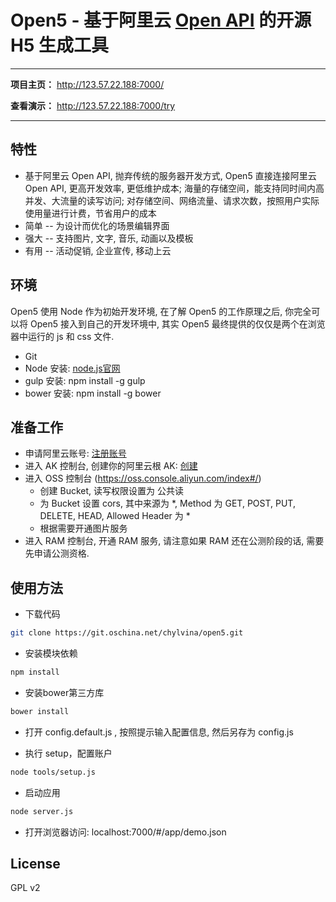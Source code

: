 Open5 - 基于阿里云 [Open API](https://docs.aliyun.com) 的开源 H5 生成工具
======

--------------

**项目主页：** http://123.57.22.188:7000/

**查看演示：** http://123.57.22.188:7000/try

---------------

## 特性

+ 基于阿里云 Open API, 抛弃传统的服务器开发方式, Open5 直接连接阿里云 Open API, 更高开发效率, 更低维护成本; 海量的存储空间，能支持同时间内高并发、大流量的读写访问; 对存储空间、网络流量、请求次数，按照用户实际使用量进行计费，节省用户的成本
+ 简单 -- 为设计而优化的场景编辑界面
+ 强大 -- 支持图片, 文字, 音乐, 动画以及模板
+ 有用 -- 活动促销, 企业宣传, 移动上云

## 环境

Open5 使用 Node 作为初始开发环境, 在了解 Open5 的工作原理之后, 你完全可以将 Open5 接入到自己的开发环境中, 其实 Open5 最终提供的仅仅是两个在浏览器中运行的 js 和 css 文件.

+ Git
+ Node 安装: [node.js官网](https://nodejs.org/en/download/)
+ gulp 安装: npm install -g gulp
+ bower 安装: npm install -g bower

## 准备工作

+ 申请阿里云账号: [注册账号](https://account.aliyun.com/login/login.htm)
+ 进入 AK 控制台, 创建你的阿里云根 AK: [创建](https://ak-console.aliyun.com/#/accesskey)
+ 进入 OSS 控制台 (https://oss.console.aliyun.com/index#/)
  + 创建 Bucket, 读写权限设置为 公共读
  + 为 Bucket 设置 cors, 其中来源为 *, Method 为 GET, POST, PUT, DELETE, HEAD, Allowed Header 为 *
  + 根据需要开通图片服务
+ 进入 RAM 控制台, 开通 RAM 服务, 请注意如果 RAM 还在公测阶段的话, 需要先申请公测资格.

## 使用方法

+ 下载代码

```bash
git clone https://git.oschina.net/chylvina/open5.git
```

+ 安装模块依赖

```bash
npm install
```
+ 安装bower第三方库

```bash
bower install
```
+ 打开 config.default.js , 按照提示输入配置信息, 然后另存为 config.js

+ 执行 setup，配置账户

```bash
node tools/setup.js
```
+ 启动应用

```bash
node server.js
```

+ 打开浏览器访问: localhost:7000/#/app/demo.json

## License

GPL v2
